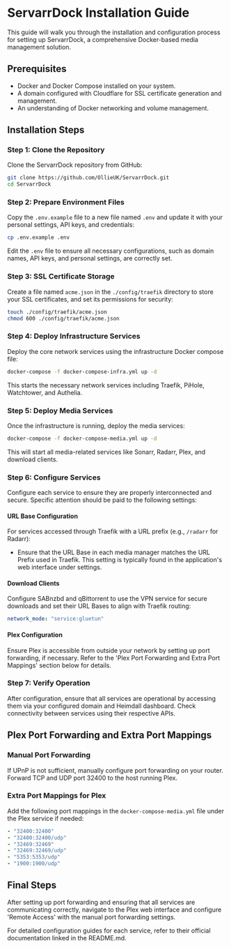 # ServarrDock Installation Guide

This guide will walk you through the installation and configuration process for setting up ServarrDock, a comprehensive Docker-based media management solution.

## Prerequisites

- Docker and Docker Compose installed on your system.
- A domain configured with Cloudflare for SSL certificate generation and management.
- An understanding of Docker networking and volume management.

## Installation Steps

### Step 1: Clone the Repository
Clone the ServarrDock repository from GitHub:

```bash
git clone https://github.com/OllieUK/ServarrDock.git
cd ServarrDock
```

### Step 2: Prepare Environment Files
Copy the `.env.example` file to a new file named `.env` and update it with your personal settings, API keys, and credentials:

```bash
cp .env.example .env
```

Edit the `.env` file to ensure all necessary configurations, such as domain names, API keys, and personal settings, are correctly set.

### Step 3: SSL Certificate Storage
Create a file named `acme.json` in the `./config/traefik` directory to store your SSL certificates, and set its permissions for security:

```bash
touch ./config/traefik/acme.json
chmod 600 ./config/traefik/acme.json
```

### Step 4: Deploy Infrastructure Services
Deploy the core network services using the infrastructure Docker compose file:

```bash
docker-compose -f docker-compose-infra.yml up -d
```

This starts the necessary network services including Traefik, PiHole, Watchtower, and Authelia.

### Step 5: Deploy Media Services
Once the infrastructure is running, deploy the media services:

```bash
docker-compose -f docker-compose-media.yml up -d
```

This will start all media-related services like Sonarr, Radarr, Plex, and download clients.

### Step 6: Configure Services
Configure each service to ensure they are properly interconnected and secure. Specific attention should be paid to the following settings:

#### URL Base Configuration
For services accessed through Traefik with a URL prefix (e.g., `/radarr` for Radarr):
- Ensure that the URL Base in each media manager matches the URL Prefix used in Traefik. This setting is typically found in the application's web interface under settings.

#### Download Clients
Configure SABnzbd and qBittorrent to use the VPN service for secure downloads and set their URL Bases to align with Traefik routing:

```yaml
network_mode: "service:gluetun"
```

#### Plex Configuration
Ensure Plex is accessible from outside your network by setting up port forwarding, if necessary. Refer to the 'Plex Port Forwarding and Extra Port Mappings' section below for details.

### Step 7: Verify Operation
After configuration, ensure that all services are operational by accessing them via your configured domain and Heimdall dashboard. Check connectivity between services using their respective APIs.

## Plex Port Forwarding and Extra Port Mappings

### Manual Port Forwarding
If UPnP is not sufficient, manually configure port forwarding on your router. Forward TCP and UDP port 32400 to the host running Plex.

### Extra Port Mappings for Plex
Add the following port mappings in the `docker-compose-media.yml` file under the Plex service if needed:

```yaml
- "32400:32400"
- "32400:32400/udp"
- "32469:32469"
- "32469:32469/udp"
- "5353:5353/udp"
- "1900:1900/udp"
```

## Final Steps
After setting up port forwarding and ensuring that all services are communicating correctly, navigate to the Plex web interface and configure 'Remote Access' with the manual port forwarding settings.

For detailed configuration guides for each service, refer to their official documentation linked in the README.md.